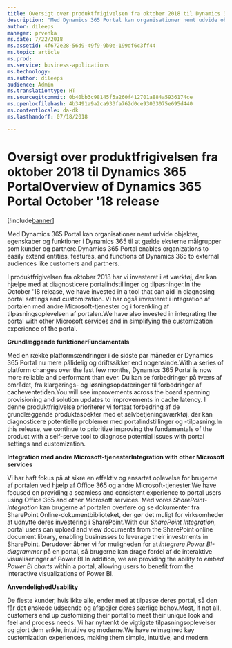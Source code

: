 ```yaml
---
title: Oversigt over produktfrigivelsen fra oktober 2018 til Dynamics 365 Portal
description: "Med Dynamics 365 Portal kan organisationer nemt udvide objekter, egenskaber og funktioner i Dynamics 365 til at gælde eksterne målgrupper som kunder, partnere osv."
author: dileeps
manager: prvenka
ms.date: 7/22/2018
ms.assetid: 4f672e28-56d9-49f9-9b0e-199df6c3ff44
ms.topic: article
ms.prod: 
ms.service: business-applications
ms.technology: 
ms.author: dileeps
audience: Admin
ms.translationtype: HT
ms.sourcegitcommit: 0b40bb3c98145f5a260f412701a884a5936174ce
ms.openlocfilehash: 4b3491a9a2ca933fa762d0ce93033075e695d440
ms.contentlocale: da-dk
ms.lasthandoff: 07/18/2018

---
```

#  <a name="overview-of-dynamics-365-portal-october-18-release"></a><span data-ttu-id="ac32d-103">Oversigt over produktfrigivelsen fra oktober 2018 til Dynamics 365 Portal</span><span class="sxs-lookup"><span data-stu-id="ac32d-103">Overview of Dynamics 365 Portal October '18 release</span></span>

[!include[banner](../../../includes/banner.md)]

<span data-ttu-id="ac32d-104">Med Dynamics 365 Portal kan organisationer nemt udvide objekter, egenskaber og funktioner i Dynamics 365 til at gælde eksterne målgrupper som kunder og partnere.</span><span class="sxs-lookup"><span data-stu-id="ac32d-104">Dynamics 365 Portal enables organizations to easily extend entities, features, and functions of Dynamics 365 to external audiences like customers and partners.</span></span> 

<span data-ttu-id="ac32d-105">I produktfrigivelsen fra oktober 2018 har vi investeret i et værktøj, der kan hjælpe med at diagnosticere portalindstillinger og tilpasninger.</span><span class="sxs-lookup"><span data-stu-id="ac32d-105">In the October '18 release, we have invested in a tool that can aid in diagnosing portal settings and customization.</span></span> <span data-ttu-id="ac32d-106">Vi har også investeret i integration af portalen med andre Microsoft-tjenester og i forenkling af tilpasningsoplevelsen af portalen.</span><span class="sxs-lookup"><span data-stu-id="ac32d-106">We have also invested in integrating the portal with other Microsoft services and in simplifying the customization experience of the portal.</span></span>

<span data-ttu-id="ac32d-107">**Grundlæggende funktioner**</span><span class="sxs-lookup"><span data-stu-id="ac32d-107">**Fundamentals**</span></span>

<span data-ttu-id="ac32d-108">Med en række platformsændringer i de sidste par måneder er Dynamics 365 Portal nu mere pålidelig og driftssikker end nogensinde.</span><span class="sxs-lookup"><span data-stu-id="ac32d-108">With a series of platform changes over the last few months, Dynamics 365 Portal is now more reliable and performant than ever.</span></span> <span data-ttu-id="ac32d-109">Du kan se forbedringer på tværs af området, fra klargørings- og løsningsopdateringer til forbedringer af cacheventetiden.</span><span class="sxs-lookup"><span data-stu-id="ac32d-109">You will see improvements across the board spanning provisioning and solution updates to improvements in cache latency.</span></span> <span data-ttu-id="ac32d-110">I denne produktfrigivelse prioriterer vi fortsat forbedring af de grundlæggende produktaspekter med et selvbetjeningsværktøj, der kan diagnosticere potentielle problemer med portalindstillinger og -tilpasning.</span><span class="sxs-lookup"><span data-stu-id="ac32d-110">In this release, we continue to prioritize improving the fundamentals of the product with a self-serve tool to diagnose potential issues with portal settings and customization.</span></span>

<span data-ttu-id="ac32d-111">**Integration med andre Microsoft-tjenester**</span><span class="sxs-lookup"><span data-stu-id="ac32d-111">**Integration with other Microsoft services**</span></span>

<span data-ttu-id="ac32d-112">Vi har haft fokus på at sikre en effektiv og ensartet oplevelse for brugerne af portalen ved hjælp af Office 365 og andre Microsoft-tjenester.</span><span class="sxs-lookup"><span data-stu-id="ac32d-112">We have focused on providing a seamless and consistent experience to portal users using Office 365 and other Microsoft services.</span></span> <span data-ttu-id="ac32d-113">Med vores *SharePoint-integration* kan brugerne af portalen overføre og se dokumenter fra SharePoint Online-dokumentbiblioteket, der gør det muligt for virksomheder at udnytte deres investering i SharePoint.</span><span class="sxs-lookup"><span data-stu-id="ac32d-113">With our *SharePoint Integration*, portal users can upload and view documents from the SharePoint online document library, enabling businesses to leverage their investments in SharePoint.</span></span> <span data-ttu-id="ac32d-114">Derudover åbner vi for muligheden for at *integrere Power BI-diagrammer* på en portal, så brugerne kan drage fordel af de interaktive visualiseringer af Power BI.</span><span class="sxs-lookup"><span data-stu-id="ac32d-114">In addition, we are providing the ability to *embed Power BI charts* within a portal, allowing users to benefit from the interactive visualizations of Power BI.</span></span>

<span data-ttu-id="ac32d-115">**Anvendelighed**</span><span class="sxs-lookup"><span data-stu-id="ac32d-115">**Usability**</span></span>

<span data-ttu-id="ac32d-116">De fleste kunder, hvis ikke alle, ender med at tilpasse deres portal, så den får det ønskede udseende og afspejler deres særlige behov.</span><span class="sxs-lookup"><span data-stu-id="ac32d-116">Most, if not all, customers end up customizing their portal to meet their unique look and feel and process needs.</span></span> <span data-ttu-id="ac32d-117">Vi har nytænkt de vigtigste tilpasningsoplevelser og gjort dem enkle, intuitive og moderne.</span><span class="sxs-lookup"><span data-stu-id="ac32d-117">We have reimagined key customization experiences, making them simple, intuitive, and modern.</span></span>

